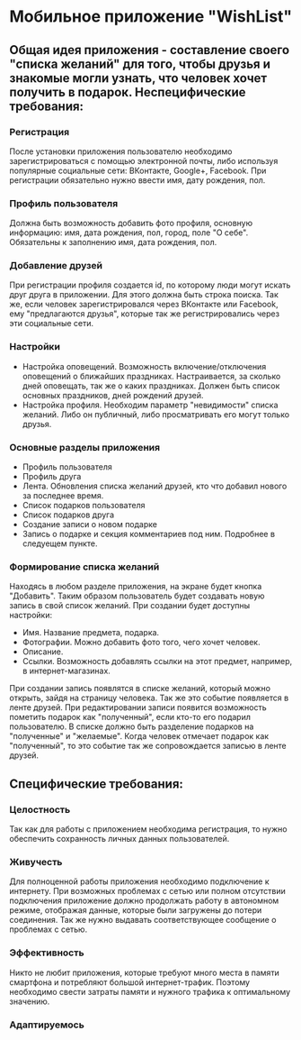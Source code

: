 Мобильное приложение "WishList"
========================
Общая идея приложения - составление своего "списка желаний" для того, 
чтобы друзья и знакомые могли узнать, что человек хочет получить в подарок.
Неспецифические требования:
---------------------------
### Регистрация ###
После установки приложения пользователю необходимо зарегистрироваться с помощью электронной почты, либо используя популярные
социальные сети: ВКонтакте, Google+, Facebook.
При регистрации обязательно нужно ввести имя, дату рождения, пол.
### Профиль пользователя ###
Должна быть возможность добавить фото профиля, основную информацию: имя, дата рождения, пол, город,
поле "О себе". Обязательны к заполнению имя, дата рождения, пол.
### Добавление друзей ###
При регистрации профиля создается id, по которому люди могут искать друг друга в приложении. Для этого должна
быть строка поиска. Так же, если человек зарегистрировался через ВКонтакте или Facebook, ему "предлагаются друзья",
которые так же регистрировались через эти социальные сети.
### Настройки ###
+ Настройка оповещений. Возможность включение/отключения оповещений о ближайших праздниках. Настраивается, за сколько дней оповещать, так же о каких праздниках. Должен быть список основных праздников, дней рождений друзей.
+ Настройка профиля. Необходим параметр "невидимости" списка желаний. Либо он публичный, либо просматривать его могут только друзья.


### Основные разделы приложения ###

+ Профиль пользователя
+ Профиль друга
+ Лента. Обновления списка желаний друзей, кто что добавил нового за последнее время.
+ Список подарков пользователя
+ Список подарков друга
+ Создание записи о новом подарке
+ Запись о подарке и секция комментариев под ним. Подробнее в следуещем пункте.

### Формирование списка желаний ###
Находясь в любом разделе приложения, на экране будет кнопка "Добавить". 
Таким образом пользователь будет создавать новую запись в свой список желаний.
При создании будет доступны настройки: 
+ Имя. Название предмета, подарка.
+ Фотографии. Можно добавить фото того, чего хочет человек.
+ Описание. 
+ Ссылки. Возможность добавлять ссылки на этот предмет, например, в интернет-магазинах.

При создании запись появлятся в списке желаний, который
можно открыть, зайдя на страницу человека. Так же это событие появляется в ленте друзей.
При редактировании записи появится возможность пометить подарок как "полученный", если кто-то
его подарил пользователю.
В списке должно быть разделение подарков на "полученные" и "желаемые".
Когда человек отмечает подарок как "полученный", то это событие так же
сопровождается записью в ленте друзей.

Специфические требования:
---------------------------
### Целостность ###
Так как для работы с приложением необходима регистрация, то нужно
обеспечить сохранность личных данных пользователей. 
### Живучесть ###
Для полноценной работы приложения необходимо подключение к интернету. При возможных проблемах с сетью или полном
отсутствии подключения приложение должно продолжать работу в автономном режиме, отображая
данные, которые были загружены до потери соединения. Так же нужно выдавать соответствующее сообщение
о проблемах с сетью.
### Эффективность ###
Никто не любит приложения, которые требуют много места в памяти смартфона и потребляют большой интернет-трафик.
Поэтому необходимо свести затраты памяти и нужного трафика к оптимальному значению.
### Адаптируемось ###
### ###
